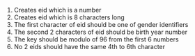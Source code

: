 1. Creates eid which is a number
2. Creates eid which is 8 characters long
3. The first character of eid should be one of gender identifiers
4. The second 2 characters of eid should be birth year number
5. The key should be modulo of 96 from the first 6 numbers
6. No 2 eids should have the same 4th to 6th character
